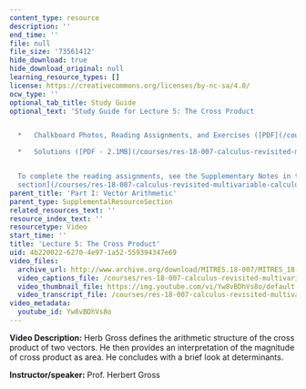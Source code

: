 ```yaml
---
content_type: resource
description: ''
end_time: ''
file: null
file_size: '73561412'
hide_download: true
hide_download_original: null
learning_resource_types: []
license: https://creativecommons.org/licenses/by-nc-sa/4.0/
ocw_type: ''
optional_tab_title: Study Guide
optional_text: 'Study Guide for Lecture 5: The Cross Product


  *   Chalkboard Photos, Reading Assignments, and Exercises ([PDF](/courses/res-18-007-calculus-revisited-multivariable-calculus-fall-2011/resources/mitres_18_007_parti_lec05))

  *   Solutions ([PDF - 2.1MB](/courses/res-18-007-calculus-revisited-multivariable-calculus-fall-2011/resources/mitres_18_007_parti_sol05))


  To complete the reading assignments, see the Supplementary Notes in the [Study Materials
  section](/courses/res-18-007-calculus-revisited-multivariable-calculus-fall-2011/pages/study-materials).'
parent_title: 'Part I: Vector Arithmetic'
parent_type: SupplementalResourceSection
related_resources_text: ''
resource_index_text: ''
resourcetype: Video
start_time: ''
title: 'Lecture 5: The Cross Product'
uid: 4b220022-6270-4e97-1a52-559394347e69
video_files:
  archive_url: http://www.archive.org/download/MITRES.18-007/MITRES_18-007_Part1_lec5_300k.mp4
  video_captions_file: /courses/res-18-007-calculus-revisited-multivariable-calculus-fall-2011/288c49d1e4515f4c8c6af5fb22bd5e5f_Yw8vBDhVs8o.vtt
  video_thumbnail_file: https://img.youtube.com/vi/Yw8vBDhVs8o/default.jpg
  video_transcript_file: /courses/res-18-007-calculus-revisited-multivariable-calculus-fall-2011/c556525d5a943b9ff5ca5c4471cd83ab_Yw8vBDhVs8o.pdf
video_metadata:
  youtube_id: Yw8vBDhVs8o
---
```


**Video Description:** Herb Gross defines the arithmetic structure of the cross product of two vectors. He then provides an interpretation of the magnitude of cross product as area. He concludes with a brief look at determinants.

**Instructor/speaker:** Prof. Herbert Gross

